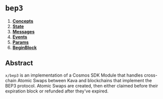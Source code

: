 # `bep3`

<!-- TOC -->
1. **[Concepts](01_concepts.md)**
2. **[State](02_state.md)**
3. **[Messages](03_messages.md)**
4. **[Events](04_events.md)**
5. **[Params](05_params.md)**
6. **[BeginBlock](06_begin_block.md)**

## Abstract

`x/bep3` is an implementation of a Cosmos SDK Module that handles cross-chain Atomic Swaps between Kava and blockchains that implement the BEP3 protocol. Atomic Swaps are created, then either claimed before their expiration block or refunded after they've expired.
